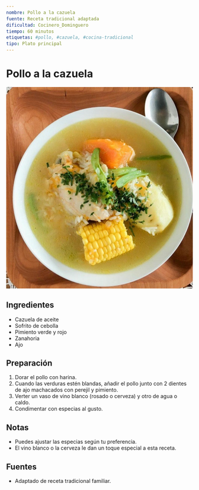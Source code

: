```yaml
---
nombre: Pollo a la cazuela
fuente: Receta tradicional adaptada
dificultad: Cocinero_Dominguero
tiempo: 60 minutos
etiquetas: #pollo, #cazuela, #cocina-tradicional
tipo: Plato principal
---
```


# Pollo a la cazuela

![Imagen del plato](img/pollo-cazuela.jpg)

## Ingredientes

- Cazuela de aceite
- Sofrito de cebolla
- Pimiento verde y rojo
- Zanahoria
- Ajo

## Preparación

1. Dorar el pollo con harina.
2. Cuando las verduras estén blandas, añadir el pollo junto con 2 dientes de ajo machacados con perejil y pimiento.
3. Verter un vaso de vino blanco (rosado o cerveza) y otro de agua o caldo.
4. Condimentar con especias al gusto.

## Notas

- Puedes ajustar las especias según tu preferencia.
- El vino blanco o la cerveza le dan un toque especial a esta receta.

## Fuentes

- Adaptado de receta tradicional familiar.
